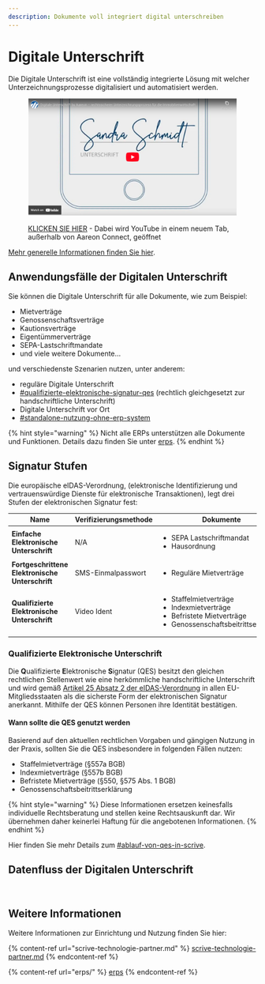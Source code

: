 ```yaml
---
description: Dokumente voll integriert digital unterschreiben
---
```


# Digitale Unterschrift

Die Digitale Unterschrift ist eine vollständig integrierte Lösung mit welcher Unterzeichnungs­prozesse digitalisiert und automatisiert werden.

<figure><img src="../../.gitbook/assets/image (3) (1).png" alt=""><figcaption><p><a href="https://www.youtube.com/watch?v=StS6iB2DtOM">KLICKEN SIE HIER</a> - Dabei wird YouTube in einem neuem Tab, außerhalb von Aareon Connect, geöffnet</p></figcaption></figure>

[Mehr generelle Informationen finden Sie hier](https://www.aareon.de/L%C3%B6sungen/Digitale-Unterschrift.510544.html).

## Anwendungsfälle der Digitalen Unterschrift

Sie können die Digitale Unterschrift für alle Dokumente, wie zum Beispiel:

* Mietverträge
* Genossenschaftsverträge
* Kautionsverträge
* Eigentümmerverträge
* SEPA-Lastschriftmandate
* und viele weitere Dokumente…

&#x20;und verschiedenste Szenarien nutzen, unter anderem:

* reguläre Digitale Unterschrift
* [#qualifizierte-elektronische-signatur-qes](scrive-technologie-partner.md#qualifizierte-elektronische-signatur-qes "mention") (rechtlich gleichgesetzt zur handschriftliche Unterschrift)
* Digitale Unterschrift vor Ort
* [#standalone-nutzung-ohne-erp-system](scrive-technologie-partner.md#standalone-nutzung-ohne-erp-system "mention")

{% hint style="warning" %}
Nicht alle ERPs unterstützen alle Dokumente und Funktionen. Details dazu finden Sie unter [erps](erps/ "mention").
{% endhint %}

## Signatur Stufen

Die europäische eIDAS-Verordnung, (elektronische Identifizierung und vertrauenswürdige Dienste für elektronische Transaktionen), legt drei Stufen der elektronischen Signatur fest:

<table data-view="cards"><thead><tr><th>Name</th><th>Verifizierungsmethode</th><th>Dokumente</th><th>Rechtlich</th></tr></thead><tbody><tr><td><strong>Einfache Elektronische Unterschrift</strong></td><td>N/A</td><td><ul><li>SEPA Lastschriftmandat</li><li>Hausordnung</li></ul></td><td>Äquivalent zur Textform</td></tr><tr><td><strong>Fortgeschrittene Elektronische Unterschrift</strong></td><td>SMS-Einmalpasswort</td><td><ul><li>Reguläre Mietverträge</li></ul></td><td>Äquivalent zur Textform mit Beweis</td></tr><tr><td><strong>Qualifizierte Elektronische Unterschrift</strong></td><td>Video Ident</td><td><ul><li>Staffelmietverträge</li><li>Indexmietverträge</li><li>Befristete Mietverträge</li><li>Genossenschaftsbeitrittserklärung</li></ul></td><td>Äquivalent zur handschriftlichen Unterschrift</td></tr></tbody></table>

### **Qualifizierte Elektronische Unterschrift**

Die **Q**ualifizierte **E**lektronische **S**ignatur (QES) besitzt den gleichen rechtlichen Stellenwert wie eine herkömmliche handschriftliche Unterschrift und wird gemäß [Artikel 25 Absatz 2 der eIDAS-Verordnung](https://eur-lex.europa.eu/legal-content/DE/TXT/HTML/?uri=CELEX:32014R0910) in allen EU-Mitgliedsstaaten als die sicherste Form der elektronischen Signatur anerkannt. Mithilfe der QES können Personen ihre Identität bestätigen.

#### Wann sollte die QES genutzt werden

Basierend auf den aktuellen rechtlichen Vorgaben und gängigen Nutzung in der Praxis, sollten Sie die QES insbesondere in folgenden Fällen nutzen:

* Staffelmietverträge (§557a BGB)
* Indexmietverträge (§557b BGB)
* Befristete Mietverträge (§550, §575 Abs. 1 BGB)
* Genossenschaftsbeitrittserklärung

{% hint style="warning" %}
Diese Informationen ersetzen keinesfalls individuelle Rechtsberatung und stellen keine Rechtsauskunft dar. Wir übernehmen daher keinerlei Haftung für die angebotenen Informationen.
{% endhint %}

Hier finden Sie mehr Details zum [#ablauf-von-qes-in-scrive](scrive-technologie-partner.md#ablauf-von-qes-in-scrive "mention").

## Datenfluss der Digitalen Unterschrift

<figure><img src="../../.gitbook/assets/image (28).png" alt="" width="563"><figcaption></figcaption></figure>

## Weitere Informationen

Weitere Informationen zur Einrichtung und Nutzung finden Sie hier:

{% content-ref url="scrive-technologie-partner.md" %}
[scrive-technologie-partner.md](scrive-technologie-partner.md)
{% endcontent-ref %}

{% content-ref url="erps/" %}
[erps](erps/)
{% endcontent-ref %}

